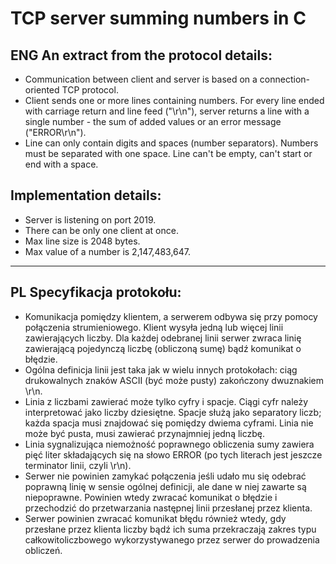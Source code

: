 TCP server summing numbers in C
================================
## ENG An extract from the protocol details:
* Communication between client and server is based on a connection-oriented TCP protocol.
* Client sends one or more lines containing numbers. For every line ended with carriage return and line feed ("\r\n"), server returns a line with a single number - the sum of added values or an error message ("ERROR\r\n").
* Line can only contain digits and spaces (number separators). Numbers must be separated with one space. Line can't be empty, can't start or end with a space.

## Implementation details:
* Server is listening on port 2019.
* There can be only one client at once.
* Max line size is 2048 bytes.
* Max value of a number is 2,147,483,647.

---

## PL Specyfikacja protokołu:
* Komunikacja pomiędzy klientem, a serwerem odbywa się przy pomocy połączenia strumieniowego. Klient wysyła jedną lub więcej linii zawierających liczby. Dla każdej odebranej linii serwer zwraca linię zawierającą pojedynczą liczbę (obliczoną sumę) bądź komunikat o błędzie.
* Ogólna definicja linii jest taka jak w wielu innych protokołach: ciąg drukowalnych znaków ASCII (być może pusty) zakończony dwuznakiem \r\n.
* Linia z liczbami zawierać może tylko cyfry i spacje. Ciągi cyfr należy interpretować jako liczby dziesiętne. Spacje służą jako separatory liczb; każda spacja musi znajdować się pomiędzy dwiema cyframi. Linia nie może być pusta, musi zawierać przynajmniej jedną liczbę.
* Linia sygnalizująca niemożność poprawnego obliczenia sumy zawiera pięć liter składających się na słowo ERROR (po tych literach jest jeszcze terminator linii, czyli \r\n).
* Serwer nie powinien zamykać połączenia jeśli udało mu się odebrać poprawną linię w sensie ogólnej definicji, ale dane w niej zawarte są niepoprawne. Powinien wtedy zwracać komunikat o błędzie i przechodzić do przetwarzania następnej linii przesłanej przez klienta.
* Serwer powinien zwracać komunikat błędu również wtedy, gdy przesłane przez klienta liczby bądź ich suma przekraczają zakres typu całkowitoliczbowego wykorzystywanego przez serwer do prowadzenia obliczeń.
